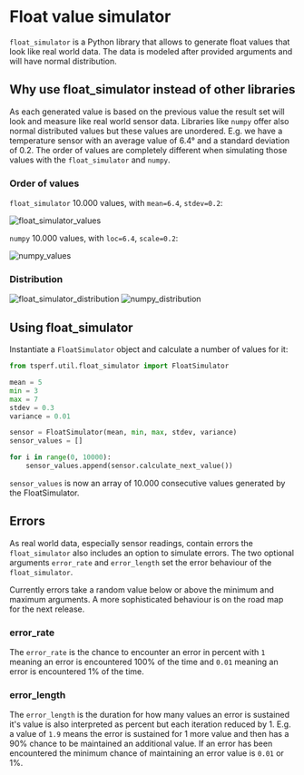 # Float value simulator

`float_simulator` is a Python library that allows to generate float values that look like real world data. The data is
modeled after provided arguments and will have normal distribution.

## Why use float_simulator instead of other libraries

As each generated value is based on the previous value the result set will look and measure like real world sensor data.
Libraries like `numpy` offer also normal distributed values but these values are unordered. E.g. we have a temperature
sensor with an average value of 6.4° and a standard deviation of 0.2. The order of values are completely different when
simulating those values with the `float_simulator` and `numpy`.

### Order of values

`float_simulator` 10.000 values, with `mean=6.4`, `stdev=0.2`:

![float_simulator_values](https://user-images.githubusercontent.com/453543/118516727-e0a5a080-b736-11eb-800f-be3caf77b195.png)

`numpy` 10.000 values, with `loc=6.4`, `scale=0.2`:

![numpy_values](https://user-images.githubusercontent.com/453543/118516831-f7e48e00-b736-11eb-8a5c-047590767f7f.png)

### Distribution

![float_simulator_distribution](https://user-images.githubusercontent.com/453543/118516654-cf5c9400-b736-11eb-8069-3ef85f22d5f4.png) 
![numpy_distribution](https://user-images.githubusercontent.com/453543/118516782-ed29f900-b736-11eb-8c69-47db9c5ab6a0.png)

## Using float_simulator

Instantiate a `FloatSimulator` object and calculate a number of values for it:

```python
from tsperf.util.float_simulator import FloatSimulator

mean = 5
min = 3
max = 7
stdev = 0.3
variance = 0.01

sensor = FloatSimulator(mean, min, max, stdev, variance)
sensor_values = []

for i in range(0, 10000):
    sensor_values.append(sensor.calculate_next_value())
```

`sensor_values` is now an array of 10.000 consecutive values generated by the FloatSimulator.

## Errors

As real world data, especially sensor readings, contain errors the `float_simulator` also includes an option to
simulate errors. The two optional arguments `error_rate` and `error_length` set the error behaviour of the
`float_simulator`.

Currently errors take a random value below or above the minimum and maximum arguments. A more sophisticated behaviour
is on the road map for the next release.

### error_rate

The `error_rate` is the chance to encounter an error in percent with `1` meaning an error is encountered 100% of the
time and `0.01` meaning an error is encountered 1% of the time.

### error_length

The `error_length` is the duration for how many values an error is sustained it's value is also interpreted as percent
but each iteration reduced by 1. E.g. a value of `1.9` means the error is sustained for 1 more value and then has a 90%
chance to be maintained an additional value. If an error has been encountered the minimum chance of maintaining an error
value is `0.01` or 1%.
